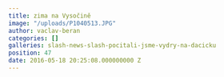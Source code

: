 ```yaml
---
title: zima na Vysočině
image: "/uploads/P1040513.JPG"
author: vaclav-beran
categories: []
galleries: slash-news-slash-pocitali-jsme-vydry-na-dacicku
position: 47
date: 2016-05-18 20:25:08.000000000 Z
---
```

